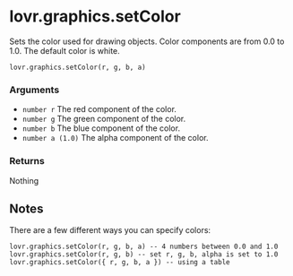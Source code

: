 <!--
category: reference
-->

lovr.graphics.setColor
===

Sets the color used for drawing objects.  Color components are from 0.0 to 1.0.  The default color
is white.

    lovr.graphics.setColor(r, g, b, a)

### Arguments

- `number r` The red component of the color.
- `number g` The green component of the color.
- `number b` The blue component of the color.
- `number a (1.0)` The alpha component of the color.

### Returns

Nothing

Notes
---

There are a few different ways you can specify colors:

    lovr.graphics.setColor(r, g, b, a) -- 4 numbers between 0.0 and 1.0
    lovr.graphics.setColor(r, g, b) -- set r, g, b, alpha is set to 1.0
    lovr.graphics.setColor({ r, g, b, a }) -- using a table
